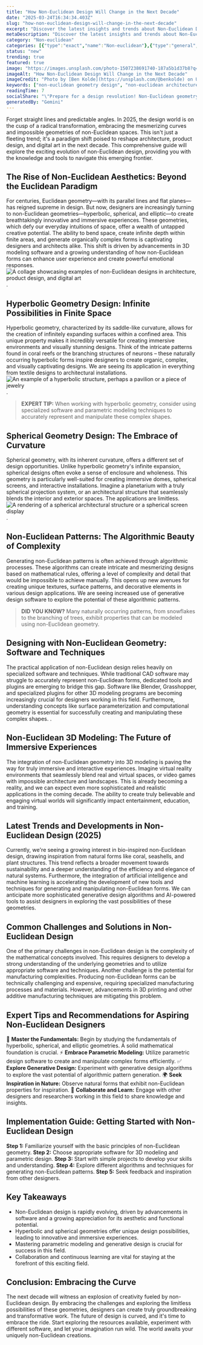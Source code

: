 ```yaml
---
title: "How Non-Euclidean Design Will Change in the Next Decade"
date: "2025-03-24T16:34:34.403Z"
slug: "how-non-euclidean-design-will-change-in-the-next-decade"
excerpt: "Discover the latest insights and trends about Non-Euclidean Design. This comprehensive guide covers everything you need to know about Non-Euclidean Design in 2025."
metaDescription: "Discover the latest insights and trends about Non-Euclidean Design. This comprehensive guide covers everything you need to know about Non-Euclidean Design ..."
category: "Non-euclidean"
categories: [{"type":"exact","name":"Non-euclidean"},{"type":"general","name":"Mathematics"},{"type":"medium","name":"Computer Graphics"},{"type":"specific","name":"3D Modeling"},{"type":"niche","name":"Game Development"}]
status: "new"
trending: true
featured: true
image: "https://images.unsplash.com/photo-1507238691740-187a5b1d37b8?q=85&w=1200&fit=max&fm=webp&auto=compress"
imageAlt: "How Non-Euclidean Design Will Change in the Next Decade"
imageCredit: "Photo by [Ben Kolde](https://unsplash.com/@benkolde) on Unsplash"
keywords: ["non-euclidean geometry design", "non-euclidean architecture", "hyperbolic geometry design", "spherical geometry design", "non-euclidean patterns", "designing with non-euclidean geometry", "non-euclidean 3d modeling", "buy non-euclidean design software", "non-euclidean design examples", "non-euclidean design tutorial"]
readingTime: 7
socialShare: "\"Prepare for a design revolution! Non-Euclidean geometry isn't just a trend; it's a paradigm shift that will redefine how we shape our world in the next decade.\""
generatedBy: "Gemini"
---
```




Forget straight lines and predictable angles.  In 2025, the design world is on the cusp of a radical transformation, embracing the mesmerizing curves and impossible geometries of non-Euclidean spaces. This isn't just a fleeting trend; it's a paradigm shift poised to reshape architecture, product design, and digital art in the next decade. This comprehensive guide will explore the exciting evolution of non-Euclidean design, providing you with the knowledge and tools to navigate this emerging frontier.

## The Rise of Non-Euclidean Aesthetics: Beyond the Euclidean Paradigm

For centuries, Euclidean geometry—with its parallel lines and flat planes—has reigned supreme in design.  But now, designers are increasingly turning to non-Euclidean geometries—hyperbolic, spherical, and elliptic—to create breathtakingly innovative and immersive experiences.  These geometries, which defy our everyday intuitions of space, offer a wealth of untapped creative potential.  The ability to bend space, create infinite depth within finite areas, and generate organically complex forms is captivating designers and architects alike.  This shift is driven by advancements in 3D modeling software and a growing understanding of how non-Euclidean forms can enhance user experience and create powerful emotional responses. ![A collage showcasing examples of non-Euclidean designs in architecture, product design, and digital art](https://images.unsplash.com/photo-1451187580459-43490279c0fa?q=85&w=1200&fit=max&fm=webp&auto=compress).

## Hyperbolic Geometry Design: Infinite Possibilities in Finite Space

Hyperbolic geometry, characterized by its saddle-like curvature, allows for the creation of infinitely expanding surfaces within a confined area. This unique property makes it incredibly versatile for creating immersive environments and visually stunning designs.  Think of the intricate patterns found in coral reefs or the branching structures of neurons – these naturally occurring hyperbolic forms inspire designers to create organic, complex, and visually captivating designs.  We are seeing its application in everything from textile designs to architectural installations.  ![An example of a hyperbolic structure, perhaps a pavilion or a piece of jewelry](https://images.unsplash.com/photo-1484417894907-623942c8ee29?q=85&w=1200&fit=max&fm=webp&auto=compress).

> **EXPERT TIP:**  When working with hyperbolic geometry, consider using specialized software and parametric modeling techniques to accurately represent and manipulate these complex shapes.

## Spherical Geometry Design: The Embrace of Curvature

Spherical geometry, with its inherent curvature, offers a different set of design opportunities.  Unlike hyperbolic geometry's infinite expansion, spherical designs often evoke a sense of enclosure and wholeness.  This geometry is particularly well-suited for creating immersive domes, spherical screens, and interactive installations.  Imagine a planetarium with a truly spherical projection system, or an architectural structure that seamlessly blends the interior and exterior spaces.  The applications are limitless. ![A rendering of a spherical architectural structure or a spherical screen display](https://images.unsplash.com/photo-1517976487492-5750f3195933?q=85&w=1200&fit=max&fm=webp&auto=compress).

## Non-Euclidean Patterns: The Algorithmic Beauty of Complexity

Generating non-Euclidean patterns is often achieved through algorithmic processes.  These algorithms can create intricate and mesmerizing designs based on mathematical rules, offering a level of complexity and detail that would be impossible to achieve manually.  This opens up new avenues for creating unique textures, surface patterns, and decorative elements in various design applications.   We are seeing increased use of generative design software to explore the potential of these algorithmic patterns.

> **DID YOU KNOW?**  Many naturally occurring patterns, from snowflakes to the branching of trees, exhibit properties that can be modeled using non-Euclidean geometry.

## Designing with Non-Euclidean Geometry: Software and Techniques

The practical application of non-Euclidean design relies heavily on specialized software and techniques.  While traditional CAD software may struggle to accurately represent non-Euclidean forms, dedicated tools and plugins are emerging to bridge this gap.  Software like Blender, Grasshopper, and specialized plugins for other 3D modeling programs are becoming increasingly crucial for designers working in this field.  Furthermore, understanding concepts like surface parameterization and computational geometry is essential for successfully creating and manipulating these complex shapes. .

## Non-Euclidean 3D Modeling: The Future of Immersive Experiences

The integration of non-Euclidean geometry into 3D modeling is paving the way for truly immersive and interactive experiences.  Imagine virtual reality environments that seamlessly blend real and virtual spaces, or video games with impossible architecture and landscapes.  This is already becoming a reality, and we can expect even more sophisticated and realistic applications in the coming decade. The ability to create truly believable and engaging virtual worlds will significantly impact entertainment, education, and training.

## Latest Trends and Developments in Non-Euclidean Design (2025)

Currently, we're seeing a growing interest in bio-inspired non-Euclidean design, drawing inspiration from natural forms like coral, seashells, and plant structures.  This trend reflects a broader movement towards sustainability and a deeper understanding of the efficiency and elegance of natural systems.  Furthermore, the integration of artificial intelligence and machine learning is accelerating the development of new tools and techniques for generating and manipulating non-Euclidean forms.  We can anticipate more sophisticated generative design algorithms and AI-powered tools to assist designers in exploring the vast possibilities of these geometries.

## Common Challenges and Solutions in Non-Euclidean Design

One of the primary challenges in non-Euclidean design is the complexity of the mathematical concepts involved.  This requires designers to develop a strong understanding of the underlying geometries and to utilize appropriate software and techniques.  Another challenge is the potential for manufacturing complexities.  Producing non-Euclidean forms can be technically challenging and expensive, requiring specialized manufacturing processes and materials.  However, advancements in 3D printing and other additive manufacturing techniques are mitigating this problem.

## Expert Tips and Recommendations for Aspiring Non-Euclidean Designers

🔑 **Master the Fundamentals:**  Begin by studying the fundamentals of hyperbolic, spherical, and elliptic geometries.  A solid mathematical foundation is crucial.
⚡ **Embrace Parametric Modeling:**  Utilize parametric design software to create and manipulate complex forms efficiently.
✅ **Explore Generative Design:**  Experiment with generative design algorithms to explore the vast potential of algorithmic pattern generation.
🌍 **Seek Inspiration in Nature:**  Observe natural forms that exhibit non-Euclidean properties for inspiration.
🤝 **Collaborate and Learn:**  Engage with other designers and researchers working in this field to share knowledge and insights.

## Implementation Guide:  Getting Started with Non-Euclidean Design

**Step 1:**  Familiarize yourself with the basic principles of non-Euclidean geometry.
**Step 2:**  Choose appropriate software for 3D modeling and parametric design.
**Step 3:**  Start with simple projects to develop your skills and understanding.
**Step 4:**  Explore different algorithms and techniques for generating non-Euclidean patterns.
**Step 5:**  Seek feedback and inspiration from other designers.

## Key Takeaways

* Non-Euclidean design is rapidly evolving, driven by advancements in software and a growing appreciation for its aesthetic and functional potential.
* Hyperbolic and spherical geometries offer unique design possibilities, leading to innovative and immersive experiences.
* Mastering parametric modeling and generative design is crucial for success in this field.
* Collaboration and continuous learning are vital for staying at the forefront of this exciting field.

## Conclusion: Embracing the Curve

The next decade will witness an explosion of creativity fueled by non-Euclidean design.  By embracing the challenges and exploring the limitless possibilities of these geometries, designers can create truly groundbreaking and transformative work.  The future of design is curved, and it's time to embrace the ride.  Start exploring the resources available, experiment with different software, and let your imagination run wild.  The world awaits your uniquely non-Euclidean creations.

